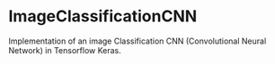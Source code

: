 # ImageClassificationCNN
Implementation of an image Classification CNN (Convolutional Neural Network) in Tensorflow Keras.
